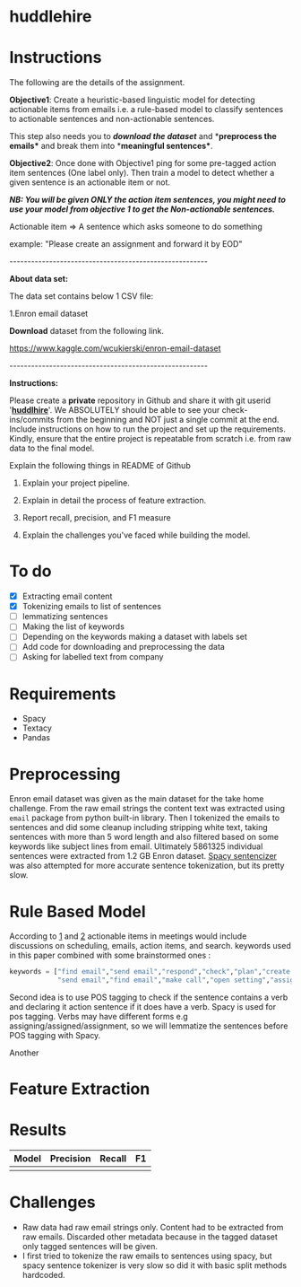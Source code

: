# huddlehire



# Instructions

The following are the details of the assignment.

**Objective1**: Create a heuristic-based linguistic model for detecting actionable items from emails i.e. a rule-based model to classify sentences to actionable sentences and non-actionable sentences.

This step also needs you to ***download the dataset*** and ***preprocess the emails\*** and break them into ***meaningful sentences\***.

**Objective2**: Once done with Objective1 ping for some pre-tagged action item sentences (One label only). Then train a model to detect whether a given sentence is an actionable item or not. 

***NB: You will be given ONLY the action item sentences, you might need to use your model from objective 1 to get the Non-actionable sentences.***

Actionable item => A sentence which asks someone to do something

example: "Please create an assignment and forward it by EOD"

\-------------------------------------------------------

**About data set:**

The data set contains below 1 CSV file:

1.Enron email dataset

**Download** dataset from the following link.

https://www.kaggle.com/wcukierski/enron-email-dataset

\-------------------------------------------------------

**Instructions:**

Please create a **private** repository in Github and share it with git userid '**[huddlhire](https://github.com/huddlhire)**'. We ABSOLUTELY should be able to see your check-ins/commits from the beginning and NOT just a single commit at the end. Include instructions on how to run the project and set up the requirements. Kindly, ensure that the entire project is repeatable from scratch i.e. from raw data to the final model.

 

Explain the following things in README of Github

  1) Explain your project pipeline.

  2) Explain in detail the process of feature extraction.  

  3) Report recall, precision, and F1 measure

  4) Explain the challenges you've faced while building the model.

# To do 

* [x] Extracting email content
* [x] Tokenizing emails to list of sentences
* [ ] lemmatizing sentences
* [ ] Making the list of keywords
* [ ] Depending on the keywords making a dataset with labels set
* [ ] Add code for downloading and preprocessing the data
* [ ] Asking for labelled text from company

# Requirements 

* Spacy
* Textacy
* Pandas

# Preprocessing

Enron email dataset was given as the main dataset for the take home challenge. From the raw email strings the content text was extracted using ```email``` package from python built-in library. Then I tokenized the emails to sentences and did some cleanup including stripping white text, taking sentences with more than 5 word length and also filtered based on some keywords like subject lines from email. Ultimately 5861325 individual sentences were extracted from 1.2 GB Enron dataset. [Spacy sentencizer](https://spacy.io/api/sentencizer/) was also attempted for more accurate sentence tokenization, but its pretty slow.

# Rule Based Model

According to [1](https://www.microsoft.com/en-us/research/wp-content/uploads/2016/06/ActionableItem_camera-ready-1.pdf) and [2](https://pdfs.semanticscholar.org/beed/b0bac9657fe61dd3910c411aa45b49e57f96.pdf) actionable items in meetings would include discussions on scheduling, emails, action items, and search. keywords used in this paper combined with some brainstormed ones :  

```python
keywords = ["find email","send email","respond","check","plan","create reminder", "find calendar entry","search","add agenda item","create calendar entry","open agenda", 
            "send email","find email","make call","open setting","assign","deliver","suggest","order","request","create assignment","forward","tag","todo","call me","call us","give us a call","email"]
```

Second idea is to use POS tagging to check if the sentence contains a verb and declaring it action sentence if it does have a verb. Spacy is used for pos tagging.  Verbs may have different forms e.g assigning/assigned/assignment, so we will lemmatize the sentences before POS tagging with Spacy.

Another 



# Feature Extraction





# Results



| Model | Precision | Recall | F1   |
| ----- | --------- | ------ | ---- |
|       |           |        |      |



# Challenges

* Raw data had raw email strings only. Content had to be extracted from raw emails. Discarded other metadata because in the tagged dataset only tagged sentences will be given.  
* I first tried to tokenize the raw emails to sentences using spacy, but spacy sentence tokenizer is very slow so did it with basic split methods hardcoded. 